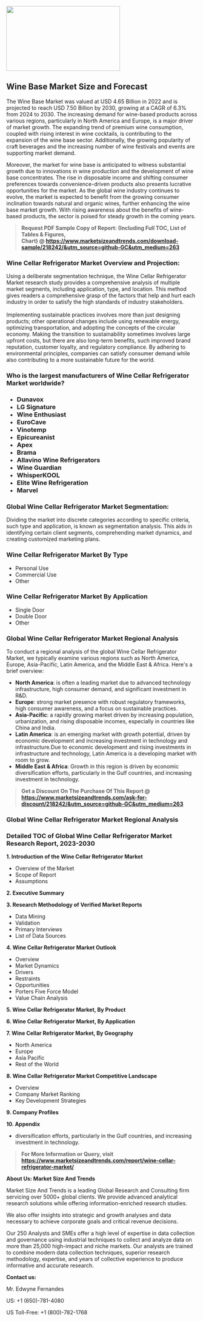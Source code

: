 <p><img class="alignnone size-medium wp-image-20088" src="https://ffe5etoiles.com/wp-content/uploads/2024/12/MST1-300x171.png" alt="" width="300" height="171" /></p><h2>Wine Base Market Size and Forecast</h2><p>The Wine Base Market was valued at USD 4.65 Billion in 2022 and is projected to reach USD 7.50 Billion by 2030, growing at a CAGR of 6.3% from 2024 to 2030. The increasing demand for wine-based products across various regions, particularly in North America and Europe, is a major driver of market growth. The expanding trend of premium wine consumption, coupled with rising interest in wine cocktails, is contributing to the expansion of the wine base sector. Additionally, the growing popularity of craft beverages and the increasing number of wine festivals and events are supporting market demand.</p><p>Moreover, the market for wine base is anticipated to witness substantial growth due to innovations in wine production and the development of wine base concentrates. The rise in disposable income and shifting consumer preferences towards convenience-driven products also presents lucrative opportunities for the market. As the global wine industry continues to evolve, the market is expected to benefit from the growing consumer inclination towards natural and organic wines, further enhancing the wine base market growth. With rising awareness about the benefits of wine-based products, the sector is poised for steady growth in the coming years.</p></p><blockquote id="" class=""><strong>Request PDF Sample Copy of Report: (Including Full TOC, List of Tables &amp; Figures, Chart)&nbsp;@&nbsp;<strong><a href="https://www.marketsizeandtrends.com/download-sample/218242/&utm_source=github-GC&utm_medium=263" target="_blank">https://www.marketsizeandtrends.com/download-sample/218242/&utm_source=github-GC&utm_medium=263</a></strong></strong></blockquote><h3 id="" class="">Wine Cellar Refrigerator Market&nbsp;Overview and Projection:</h3><p id="" class="">Using a deliberate segmentation technique, the Wine Cellar Refrigerator Market research study provides a comprehensive analysis of multiple market segments, including application, type, and location. This method gives readers a comprehensive grasp of the factors that help and hurt each industry in order to satisfy the high standards of industry stakeholders. <br /> <br />Implementing sustainable practices involves more than just designing products; other operational changes include using renewable energy, optimizing transportation, and adopting the concepts of the circular economy. Making the transition to sustainability sometimes involves large upfront costs, but there are also long-term benefits, such improved brand reputation, customer loyalty, and regulatory compliance. By adhering to environmental principles, companies can satisfy consumer demand while also contributing to a more sustainable future for the world.</p><h3 id="" class="">Who is the largest manufacturers of&nbsp;Wine Cellar Refrigerator Market worldwide?</h3><h3 class=""><p><ul><li>Dunavox </li><li> LG Signature </li><li> Wine Enthusiast </li><li> EuroCave </li><li> Vinotemp </li><li> Epicureanist </li><li> Apex </li><li> Brama </li><li> Allavino Wine Refrigerators </li><li> Wine Guardian </li><li> WhisperKOOL </li><li> Elite Wine Refrigeration </li><li> Marvel</li></ul></p></h3><h3 id="" class="">Global&nbsp;Wine Cellar Refrigerator Market Segmentation:</h3><p id="" class="">Dividing the market into discrete categories according to specific criteria, such type and application, is known as segmentation analysis. This aids in identifying certain client segments, comprehending market dynamics, and creating customized marketing plans.</p><h3 id="" class="">Wine Cellar Refrigerator Market&nbsp;By Type</h3><p><p><ul><li>Personal Use</li><li> Commercial Use</li><li> Other</p></li></ul></p></p><h3 id="" class="">Wine Cellar Refrigerator Market&nbsp;By Application</h3><p class=""><p><ul><li>Single Door</li><li> Double Door</li><li> Other</li></ul></p></p><h3 id="" class="">Global Wine Cellar Refrigerator Market Regional Analysis</h3><p id="" class="">To conduct a regional analysis of the global Wine Cellar Refrigerator Market, we typically examine various regions such as North America, Europe, Asia-Pacific, Latin America, and the Middle East &amp; Africa. Here's a brief overview:</p><ul><li><strong>North America</strong>: is often a leading market due to advanced technology infrastructure, high consumer demand, and significant investment in R&amp;D.</li><li><strong>Europe</strong>: strong market presence with robust regulatory frameworks, high consumer awareness, and a focus on sustainable practices.</li><li><strong>Asia-Pacific</strong>: a rapidly growing market driven by increasing population, urbanization, and rising disposable incomes, especially in countries like China and India.</li><li><strong>Latin America</strong>: is an emerging market with growth potential, driven by economic development and increasing investment in technology and infrastructure.Due to economic development and rising investments in infrastructure and technology, Latin America is a developing market with room to grow.</li><li><strong>Middle East &amp; Africa</strong>: Growth in this region is driven by economic diversification efforts, particularly in the Gulf countries, and increasing investment in technology.</li></ul><blockquote id="" class=""><strong>Get a Discount On The Purchase Of This Report @ <strong><a href="https://www.marketsizeandtrends.com/ask-for-discount/218242/&utm_source=github-GC&utm_medium=263" target="_blank">https://www.marketsizeandtrends.com/ask-for-discount/218242/&utm_source=github-GC&utm_medium=263</a></strong></strong></blockquote><h3 id="" class="">Global Wine Cellar Refrigerator Market Regional Analysis</h3><h3 id="" class="">Detailed TOC of Global Wine Cellar Refrigerator Market Research Report, 2023-2030</h3><p id="" class=""><strong>1. Introduction of the Wine Cellar Refrigerator Market</strong></p><ul><li>Overview of the Market</li><li>Scope of Report</li><li>Assumptions</li></ul><p id="" class=""><strong>2. Executive Summary</strong></p><p id="" class=""><strong>3. Research Methodology of Verified Market Reports</strong></p><ul><li>Data Mining</li><li>Validation</li><li>Primary Interviews</li><li>List of Data Sources</li></ul><p id="" class=""><strong>4. Wine Cellar Refrigerator Market Outlook</strong></p><ul><li>Overview</li><li>Market Dynamics</li><li>Drivers</li><li>Restraints</li><li>Opportunities</li><li>Porters Five Force Model</li><li>Value Chain Analysis</li></ul><p id="" class=""><strong>5. Wine Cellar Refrigerator Market, By Product</strong></p><p id="" class=""><strong>6. Wine Cellar Refrigerator Market, By Application</strong></p><p id="" class=""><strong>7. Wine Cellar Refrigerator Market, By Geography</strong></p><ul><li>North America</li><li>Europe</li><li>Asia Pacific</li><li>Rest of the World</li></ul><p id="" class=""><strong>8. Wine Cellar Refrigerator Market Competitive Landscape</strong></p><ul><li>Overview</li><li>Company Market Ranking</li><li>Key Development Strategies</li></ul><p id="" class=""><strong>9. Company Profiles</strong></p><p id="" class=""><strong>10. Appendix</strong></p><ul><li>diversification efforts, particularly in the Gulf countries, and increasing investment in technology.</li></ul><blockquote id="" class=""><strong>For More Information or Query, visit <strong><strong><a href="https://www.marketsizeandtrends.com/report/wine-cellar-refrigerator-market/" target="_blank">https://www.marketsizeandtrends.com/report/wine-cellar-refrigerator-market/</a></strong></strong></strong></blockquote><p id="" class=""><strong>About Us: Market Size And Trends</strong></p><p id="" class="">Market Size And Trends is a leading Global Research and Consulting firm servicing over 5000+ global clients. We provide advanced analytical research solutions while offering information-enriched research studies.</p><p id="" class="">We also offer insights into strategic and growth analyses and data necessary to achieve corporate goals and critical revenue decisions.</p><p id="" class="">Our 250 Analysts and SMEs offer a high level of expertise in data collection and governance using industrial techniques to collect and analyze data on more than 25,000 high-impact and niche markets. Our analysts are trained to combine modern data collection techniques, superior research methodology, expertise, and years of collective experience to produce informative and accurate research.</p><p id="" class=""><strong>Contact us:</strong></p><p id="" class="">Mr. Edwyne Fernandes</p><p id="" class="">US: +1 (650)-781-4080</p><p id="" class="">US Toll-Free: +1 (800)-782-1768</p>
